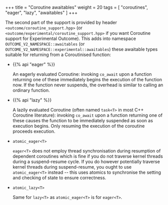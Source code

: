 +++
title = "Coroutine awaitables"
weight = 20
tags = [ "coroutines", "eager", "lazy", "awaitables" ]
+++

The second part of the support is provided by header `<outcome/coroutine_support.hpp>`
(or `<outcome/experimental/coroutine_support.hpp>` if you want Coroutine support for
Experimental Outcome). This adds into namespace `OUTCOME_V2_NAMESPACE::awaitables` (or
`OUTCOME_V2_NAMESPACE::experimental::awaitables`) these awaitable types suitable
for returning from a Coroutinised function:

- {{% api "eager<T>" %}}

    An eagerly evaluated Coroutine: invoking `co_await` upon a function returning one
of these immediately begins the execution of the function now. If the function never
suspends, the overhead is similar to calling an ordinary function.

- {{% api "lazy<T>" %}}

    A lazily evaluated Coroutine (often named `task<T>` in most C++ Coroutine
literature): invoking `co_await` upon a function returning one of these causes the
function to be immediately suspended as soon as execution begins. Only resuming
the execution of the coroutine proceeds execution.

- `atomic_eager<T>`

    `eager<T>` does not employ thread synchronisation during resumption of dependent
coroutines which is fine if you do not traverse kernel threads during a
suspend-resume cycle. If you do however potentially traverse kernel threads
during suspend-resume, you ought to use `atomic_eager<T>` instead -- this uses
atomics to synchronise the setting and checking of state to ensure correctness.

- `atomic_lazy<T>`

    Same for `lazy<T>` as `atomic_eager<T>` is for `eager<T>`.
